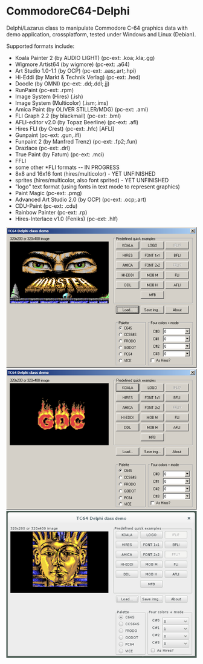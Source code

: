 # CommodoreC64-Delphi
Delphi/Lazarus class to manipulate Commodore C-64 graphics data
with demo application, crossplatform, tested under Windows and Linux (Debian).

Supported formats include:
- Koala Painter 2 (by AUDIO LIGHT) (pc-ext: .koa;.kla;.gg)
- Wigmore Artist64 (by wigmore) (pc-ext: .a64)
- Art Studio 1.0-1.1 (by OCP) (pc-ext: .aas;.art;.hpi)
- Hi-Eddi (by Markt & Technik Verlag) (pc-ext: .hed)
- Doodle (by OMNI) (pc-ext: .dd;.ddl;.jj)
- RunPaint (pc-ext: .rpm)
- Image System (Hires) (.ish)
- Image System (Multicolor) (.ism;.ims)
- Amica Paint (by OLIVER STILLER/MDG) (pc-ext: .ami)
- FLI Graph 2.2 (by blackmail) (pc-ext: .bml)
- AFLI-editor v2.0 (by Topaz Beerline) (pc-ext: .afl)
- Hires FLI (by Crest) (pc-ext: .hfc) [AFLI]
- Gunpaint (pc-ext: .gun,.ifl)
- Funpaint 2 (by Manfred Trenz) (pc-ext: .fp2;.fun)
- Drazlace (pc-ext: .drl)
- True Paint (by Fatum) (pc-ext: .mci)
- FFLI
- some other *FLI formats -- IN PROGRESS 
- 8x8 and 16x16 font (hires/multicolor) - YET UNFINISHED
- sprites (hires/multicolor, also font sprited) - YET UNFINISHED
- "logo" text format (using fonts in text mode to represent graphics)
- Paint Magic (pc-ext: .pmg)
- Advanced Art Studio 2.0 (by OCP) (pc-ext: .ocp;.art)  
- CDU-Paint (pc-ext: .cdu)
- Rainbow Painter (pc-ext: .rp)
- Hires-Interlace v1.0 (Feniks) (pc-ext: .hlf)

![demo screenshot](/demo-d7_w32.png?raw=true "demo screenshot Delphi 7")
![demo screenshot](/demo-l_w32.png?raw=true "demo screenshot Lazarus/Win")
![demo screenshot](/demo-l_linux.png?raw=true "demo screenshot Lazarus/Linux")
